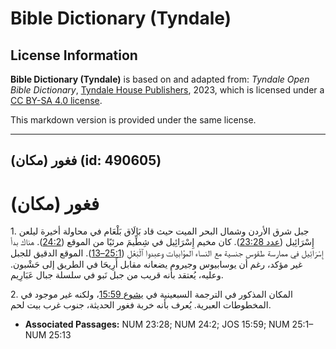 # Bible Dictionary (Tyndale)

## License Information

**Bible Dictionary (Tyndale)** is based on and adapted from: _Tyndale Open Bible Dictionary_, [Tyndale House Publishers](https://tyndaleopenresources.com/), 2023, which is licensed under a [CC BY-SA 4.0 license](https://creativecommons.org/licenses/by-sa/4.0/legalcode.en).

This markdown version is provided under the same license.



--------------------------------

## فغور (مكان) (id: 490605)

فغور (مكان)
===========

1\. جبل شرق الأردن وشمال البحر الميت حيث قاد بَالَاق بَلْعَام في محاولة أخيرة ليلعن إِسْرَائِيل ([عدد 23:28](https://ref.ly/Num23:28)). كان مخيم إِسْرَائِيل في شِطِّيمَ مرئيًا من الموقع ([24:2](https://ref.ly/Num24:2)). هناك بدأ إِسْرَائِيل في ممارسة طقوس جنسية مع النساء المؤابيات وعبدوا ٱلْبَعْلِ ([25:1–13](https://ref.ly/Num25:1-Num25:13)). الموقع الدقيق للجبل غير مؤكد، رغم أن يوسابيوس وجيروم يضعانه مقابل أَرِيحَا في الطريق إلى حَشْبون. وعليه، يُعتقد بأنه قريب من جبل نَبو في سلسلة جبال عَبَارِيم.

2\. المكان المذكور في الترجمة السبعينية في [يشوع 15:59](https://ref.ly/Josh15:59)، ولكنه غير موجود في المخطوطات العبرية. يُعرف بأنه خربة فغور الحديثة، جنوب غرب بيت لحم.

* **Associated Passages:** NUM 23:28; NUM 24:2; JOS 15:59; NUM 25:1–NUM 25:13

